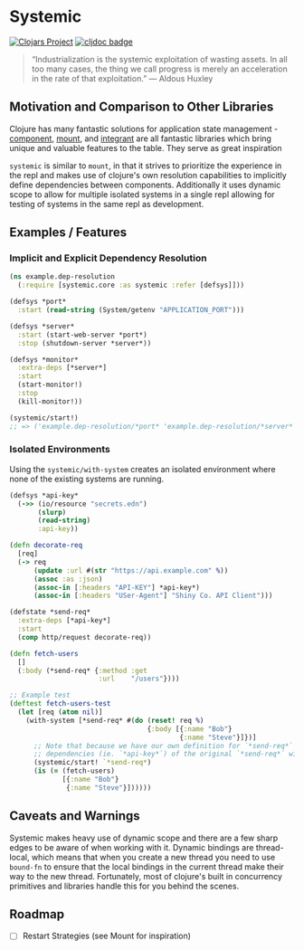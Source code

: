 # Systemic
[![Clojars Project](https://img.shields.io/clojars/v/teknql/systemic.svg)](https://clojars.org/teknql/systemic)
[![cljdoc badge](https://cljdoc.org/badge/teknql/systemic)](https://cljdoc.org/d/tekqnl/systemic/CURRENT)

> “Industrialization is the systemic exploitation of wasting assets. In all too
> many cases, the thing we call progress is merely an acceleration in the rate
> of that exploitation.”
> — Aldous Huxley

## Motivation and Comparison to Other Libraries

Clojure has many fantastic solutions for application state management -
[component](https://github.com/stuartsierra/component),
[mount](https://github.com/tolitius/mount), and
[integrant](https://github.com/weavejester/integrant) are all fantastic
libraries which bring unique and valuable features to the table. They serve as
great inspiration

`systemic` is similar to `mount`, in that it strives to prioritize the
experience in the repl and makes use of clojure's own resolution
capabilities to implicitly define dependencies between components. Additionally
it uses dynamic scope to allow for multiple isolated systems in a single repl
allowing for testing of systems in the same repl as development.

## Examples / Features

### Implicit and Explicit Dependency Resolution

```clojure
(ns example.dep-resolution
  (:require [systemic.core :as systemic :refer [defsys]]))

(defsys *port*
  :start (read-string (System/getenv "APPLICATION_PORT")))

(defsys *server*
  :start (start-web-server *port*)
  :stop (shutdown-server *server*))

(defsys *monitor*
  :extra-deps [*server*]
  :start
  (start-monitor!)
  :stop
  (kill-monitor!))

(systemic/start!)
;; => ('example.dep-resolution/*port* 'example.dep-resolution/*server* 'example.dep-resoltuion/*monitor*)
```

### Isolated Environments

Using the `systemic/with-system` creates an isolated environment where none of
the existing systems are running.

```clojure
(defsys *api-key*
  (->> (io/resource "secrets.edn")
       (slurp)
       (read-string)
       :api-key))

(defn decorate-req
  [req]
  (-> req
      (update :url #(str "https://api.example.com" %))
      (assoc :as :json)
      (assoc-in [:headers "API-KEY"] *api-key*)
      (assoc-in [:headers "USer-Agent"] "Shiny Co. API Client")))

(defstate *send-req*
  :extra-deps [*api-key*]
  :start
  (comp http/request decorate-req))

(defn fetch-users
  []
  (:body (*send-req* {:method :get
                      :url    "/users"})))

;; Example test
(deftest fetch-users-test
  (let [req (atom nil)]
    (with-system [*send-req* #(do (reset! req %)
                                  {:body [{:name "Bob"}
                                          {:name "Steve"}]})]
      ;; Note that because we have our own definition for `*send-req*` above,
      ;; dependencies (ie. `*api-key*`) of the original `*send-req*` will not be started.
      (systemic/start! `*send-req*)
      (is (= (fetch-users)
             [{:name "Bob"}
              {:name "Steve"}])))))
```

## Caveats and Warnings

Systemic makes heavy use of dynamic scope and there are a few sharp edges to be
aware of when working with it. Dynamic bindings are thread-local, which means
that when you create a new thread you need to use `bound-fn` to ensure that the
local bindings in the current thread make their way to the new thread.
Fortunately, most of clojure's built in concurrency primitives and libraries
handle this for you behind the scenes.

## Roadmap

- [ ] Restart Strategies (see Mount for inspiration)
